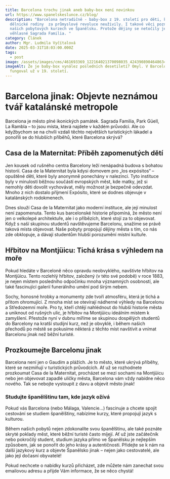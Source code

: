 ```yaml
---
title: Barcelona trochu jinak aneb baby-box není novinkou
url: https://www.spanelskeslunce.cz/blog/
description: "Barcelona netradičně - baby-box z 19. století pro děti, které
  dělnické rodiny  za průmyslové revoluce neuživily. I takové věci poznáváme na
  našich pobytových kurzech ve Španělsku. Protože dějiny se netočily jen kolem
  věhlasné Sagrada Familia. "
category: Článek
author: Mgr. Ludmila Vyčítalová
date: 2025-03-31T18:03:00.000Z
tags:
  - post
image: /assets/images/cms/461693369_122164021370098035_4243908904648634206_n.jpg
imageAlt: Že je baby-box vynález posledních desetiletí? Omyl. V Barceloně
  fungoval už v 19. století.
---
```




# Barcelona jinak: Objevte neznámou tvář katalánské metropole

Barcelona je město plné ikonických památek. Sagrada Familia, Park Güell, La Rambla – to jsou místa, která najdete v každém průvodci. Ale co kdyžbychom se na chvíli vzdali těchto největších turistických lákadel a ponořili se do hlubších příběhů, které Barcelona skrývá?

## Casa de la Maternitat: Příběh zapomenutých dětí

Jen kousek od rušného centra Barcelony leží nenápadná budova s bohatou historií. Casa de la Maternitat byla kdysi domovem pro „los expósitos“ – opuštěné děti, které byly anonymně ponechány v nalezinci. Tyto instituce byly v minulosti běžnou součástí evropských měst, kde matky, jež si nemohly děti dovolit vychovávat, měly možnost je bezpečně odevzdat. Mnoho z nich dostalo příjmení Expósito, které se dodnes objevuje v katalánských rodokmenech.

Dnes slouží Casa de la Maternitat jako moderní instituce, ale její minulost není zapomenuta. Tento kus barcelonské historie připomíná, že město není jen o velkolepé architektuře, ale i o příbězích, které stojí za to objevovat. Když s naší skupinou studentů navštěvujeme Barcelonu, snažíme se právě taková místa objevovat. Naše pobyty propojují dějiny města s tím, co nás zde obklopuje, a dávají studentům hlubší porozumění místní kultuře.

## Hřbitov na Montjüicu: Tichá krása s výhledem na moře

Pokud hledáte v Barceloně něco opravdu neobvyklého, navštivte hřbitov na Montjüicu. Tento rozlehlý hřbitov, založený (v této své podobě) v roce 1883, je nejen místem posledního odpočinku mnoha významných osobností, ale také fascinující galerií funerálního umění pod širým nebem.

Sochy, honosné hrobky a monumenty zde tvoří atmosféru, která je tichá a přitom ohromující. Z mnoha míst se otevírají nádherné výhledy na Barcelonu a Středozemní moře. Pro ty, kteří chtějí nahlédnout do hlubší historie města a uniknout od rušných ulic, je hřbitov na Montjüicu ideálním místem k zamyšlení. Přestože nyní v dubnu míříme se skupinou dospělých studentů do Barcelony na kratší studijní kurz, než je obvyklé, i během našich přechodů po městě se pokusíme některá z těchto míst navštívit a vnímat Barcelonu jinak než běžní turisté.

## Prozkoumejte Barcelonu jinak

Barcelona není jen o Gaudím a plážích. Je to město, které ukrývá příběhy, které se nezmiňují v turistických průvodcích. Ať už se rozhodnete prozkoumat Casa de la Maternitat, procházet se mezi sochami na Montjüicu nebo jen objevovat zapadlé uličky města, Barcelona vám vždy nabídne něco nového. Tak se nebojte vystoupit z davu a objevit město jinak!



### Studujte španělštinu tam, kde jazyk ožívá

Pokud vás Barcelona (nebo Málaga, Valencie...) fascinuje a chcete spojit cestování se studiem španělštiny, nabízíme kurzy, které propojují jazyk s kulturou. 

Během našich pobytů nejen zdokonalíte svou španělštinu, ale také poznáte skryté poklady měst, které běžní turisté často míjejí. Ať už jste začátečník nebo pokročilý student, studium jazyka přímo ve Španělsku je nejlepším způsobem, jak se ponořit do jeho krásy a autentičnosti. Přidejte se k nám na další jazykový kurz a objevte Španělsko jinak – nejen jako cestovatelé, ale jako její dočasní obyvatelé!



Pokud nechcete o nabídky kurzů přicházet, zde můžete nám zanechat svou emailovou adresu a přijde Vám informace, že se něco chystá! 

<script src="https://se-forms.cz/public/web-forms-v2/subscribe/673769-pdf7dcd3ggwqypzz9w6icgcgihbqarw6bcrewfalufo0jn7a9l9sl6fc5y4x9oyhxvlaz44s576m8q84khvib6xuafhr3lsd274n" id="se-webformScriptLoader-673769-pdf7dcd3ggwqypzz9w6icgcgihbqarw6bcrewfalufo0jn7a9l9sl6fc5y4x9oyhxvlaz44s576m8q84khvib6xuafhr3lsd274n" async defer></script>
